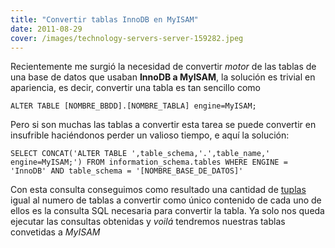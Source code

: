 ```yaml
---
title: "Convertir tablas InnoDB en MyISAM"
date: 2011-08-29
cover: /images/technology-servers-server-159282.jpeg
---
```

Recientemente me surgió la necesidad de convertir _motor_ de las tablas de una base de datos que usaban **InnoDB a MyISAM**, la solución es trivial en apariencia, es decir, convertir una tabla es tan sencillo como 
```
ALTER TABLE [NOMBRE_BBDD].[NOMBRE_TABLA] engine=MyISAM;
```

Pero si son muchas las tablas a convertir esta tarea se puede convertir en insufrible haciéndonos perder un valioso tiempo, e aquí la solución:

```
SELECT CONCAT('ALTER TABLE ',table_schema,'.',table_name,' engine=MyISAM;') FROM information_schema.tables WHERE ENGINE = 'InnoDB' AND table_schema = '[NOMBRE_BASE_DE_DATOS]'
```

Con esta consulta conseguimos como resultado una cantidad de [tuplas](http://es.wikipedia.org/wiki/Tupla) igual al numero de tablas a convertir como único contenido de cada uno de ellos es la consulta SQL necesaria para convertir la tabla. Ya solo nos queda ejecutar las consultas obtenidas y _voilá_ tendremos nuestras tablas convetidas a _MyISAM_
